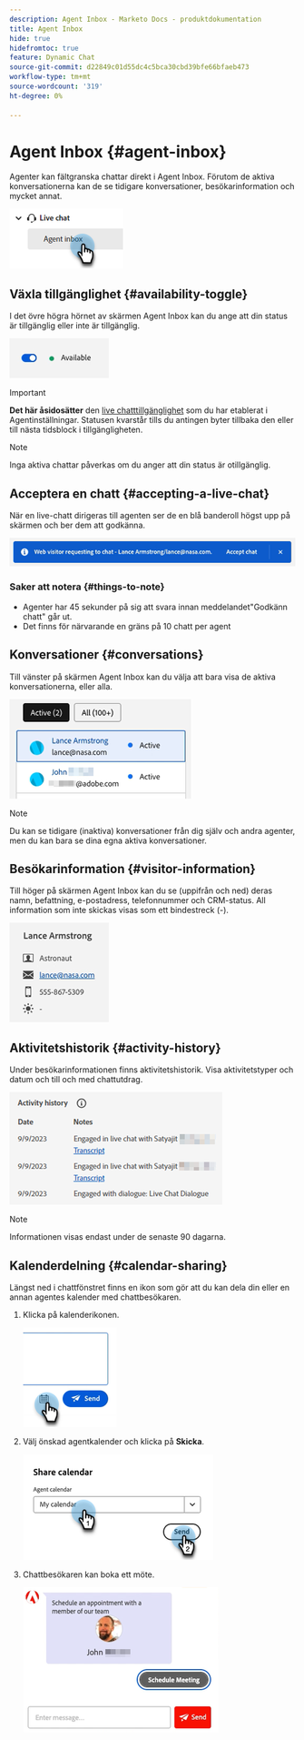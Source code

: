 ```yaml
---
description: Agent Inbox - Marketo Docs - produktdokumentation
title: Agent Inbox
hide: true
hidefromtoc: true
feature: Dynamic Chat
source-git-commit: d22849c01d55dc4c5bca30cbd39bfe66bfaeb473
workflow-type: tm+mt
source-wordcount: '319'
ht-degree: 0%

---
```


# Agent Inbox {#agent-inbox}

Agenter kan fältgranska chattar direkt i Agent Inbox. Förutom de aktiva konversationerna kan de se tidigare konversationer, besökarinformation och mycket annat.

![](assets/agent-inbox-1.png)

## Växla tillgänglighet {#availability-toggle}

I det övre högra hörnet av skärmen Agent Inbox kan du ange att din status är tillgänglig eller inte är tillgänglig.

![](assets/agent-inbox-2.png)

>[!IMPORTANT]
>
>**Det här åsidosätter** den [live chatttillgänglighet](/help/marketo/product-docs/demand-generation/dynamic-chat-two/setup-and-configuration/agent-settings.md#live-chat-availability) som du har etablerat i Agentinställningar. Statusen kvarstår tills du antingen byter tillbaka den eller till nästa tidsblock i tillgängligheten.

>[!NOTE]
>
>Inga aktiva chattar påverkas om du anger att din status är otillgänglig.

## Acceptera en chatt {#accepting-a-live-chat}

När en live-chatt dirigeras till agenten ser de en blå banderoll högst upp på skärmen och ber dem att godkänna.

![](assets/agent-inbox-3.png)

### Saker att notera {#things-to-note}

* Agenter har 45 sekunder på sig att svara innan meddelandet&quot;Godkänn chatt&quot; går ut.
* Det finns för närvarande en gräns på 10 chatt per agent

## Konversationer {#conversations}

Till vänster på skärmen Agent Inbox kan du välja att bara visa de aktiva konversationerna, eller alla.

![](assets/agent-inbox-4.png)

>[!NOTE]
>
>Du kan se tidigare (inaktiva) konversationer från dig själv och andra agenter, men du kan bara se dina egna aktiva konversationer.

## Besökarinformation {#visitor-information}

Till höger på skärmen Agent Inbox kan du se (uppifrån och ned) deras namn, befattning, e-postadress, telefonnummer och CRM-status. All information som inte skickas visas som ett bindestreck (-).

![](assets/agent-inbox-5.png)

## Aktivitetshistorik {#activity-history}

Under besökarinformationen finns aktivitetshistorik. Visa aktivitetstyper och datum och till och med chattutdrag.

![](assets/agent-inbox-6.png)

>[!NOTE]
>
>Informationen visas endast under de senaste 90 dagarna.

## Kalenderdelning {#calendar-sharing}

Längst ned i chattfönstret finns en ikon som gör att du kan dela din eller en annan agentes kalender med chattbesökaren.

1. Klicka på kalenderikonen.

   ![](assets/agent-inbox-7.png)

1. Välj önskad agentkalender och klicka på **Skicka**.

   ![](assets/agent-inbox-8.png)

1. Chattbesökaren kan boka ett möte.

   ![](assets/agent-inbox-9.png)
